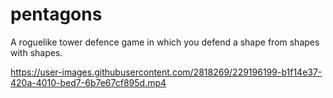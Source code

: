 # pentagons

A roguelike tower defence game in which you defend a shape from shapes with shapes.


https://user-images.githubusercontent.com/2818269/229196199-b1f14e37-420a-4010-bed7-6b7e67cf895d.mp4

